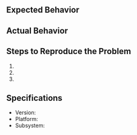 ## Expected Behavior

## Actual Behavior

## Steps to Reproduce the Problem

  1.
  1.
  1.

## Specifications

- Version:
- Platform:
- Subsystem:
